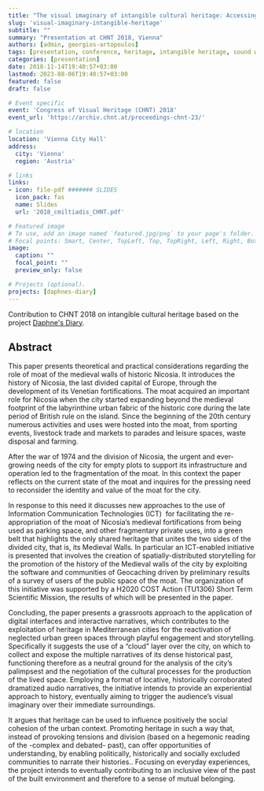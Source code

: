 ```yaml
---
title: "The visual imaginary of intangible cultural heritage: Accessing the palimpsest of Nicosia through audio-enabled routes"
slug: 'visual-imaginary-intangible-heritage'
subtitle: ""
summary: "Presentation at CHNT 2018, Vienna"
authors: [admin, georgios-artopoulos]
tags: [presentation, conference, heritage, intangible heritage, sound walk, public space]
categories: [presentation]
date: 2018-11-14T19:40:57+03:00
lastmod: 2023-08-06T19:40:57+03:00
featured: false
draft: false

# Event specific 
event: 'Congress of Visual Heritage (CHNT) 2018'
event_url: 'https://archiv.chnt.at/proceedings-chnt-23/'

# location 
location: 'Vienna City Hall'
address:
  city: 'Vienna'
  region: 'Austria'

# links 
links: 
- icon: file-pdf ####### SLIDES 
  icon_pack: fas
  name: Slides
  url: '2018_cmiltiadis_CHNT.pdf'

# Featured image
# To use, add an image named `featured.jpg/png` to your page's folder.
# Focal points: Smart, Center, TopLeft, Top, TopRight, Left, Right, BottomLeft, Bottom, BottomRight.
image:
  caption: ""
  focal_point: ""
  preview_only: false

# Projects (optional).
projects: [daphnes-diary]
---
```


Contribution to CHNT 2018 on intangible cultural heritage based on the project [Daphne's Diary](../../project/daphnes-diary). 

## Abstract 

This paper presents theoretical and practical considerations regarding the role of moat of the medieval walls of historic Nicosia. It introduces the history of Nicosia, the last divided capital of Europe, through the development of its Venetian fortifications. The moat acquired an important role for Nicosia when the city started expanding beyond the medieval footprint of the labyrinthine urban fabric of the historic core during the late period of British rule on the island. Since the beginning of the 20th century numerous activities and uses were hosted into the moat, from sporting events, livestock trade and markets to parades and leisure spaces, waste disposal and farming. 

After the war of 1974 and the division of Nicosia, the urgent and ever-growing needs of the city for empty plots to support its infrastructure and operation led to the fragmentation of the moat. In this context the paper reflects on the current state of the moat and inquires for the pressing need to reconsider the identity and value of the moat for the city.

In response to this need it discusses new approaches to the use of Information Communication Technologies (ICT)  for facilitating the re-appropriation of the moat of Nicosia’s medieval fortifications from being used as parking space, and other fragmentary private uses, into a green belt that highlights the only shared heritage that unites the two sides of the divided city, that is, its Medieval Walls. In particular an ICT-enabled initiative is presented that involves the creation of spatially-distributed storytelling for the promotion of the history of the Medieval walls of the city by exploiting the software and communities of Geocaching driven by preliminary results of a survey of users of the public space of the moat. The organization of this initiative was supported by a H2020 COST Action (TU1306) Short Term Scientific Mission, the results of which will be presented in the paper. 

Concluding, the paper presents a grassroots approach to the application of digital interfaces and interactive narratives, which contributes to the exploitation of heritage in Mediterranean cities for the reactivation of neglected urban green spaces through playful engagement and storytelling. Specifically it suggests the use of a “cloud” layer over the city, on which to collect and expose the multiple narratives of its dense historical past, functioning therefore as a neutral ground for the analysis of the city’s palimpsest and the negotiation of the cultural processes for the production of the lived space. Employing a format of locative, historically corroborated dramatized audio narratives, the initiative intends to provide an experiential approach to history, eventually aiming to trigger the audience’s visual imaginary over their immediate surroundings. 

It argues that heritage can be used to influence positively the social cohesion of the urban context. Promoting heritage in such a way that, instead of provoking tensions and division (based on a hegemonic reading of the -complex and debated- past), can offer opportunities of understanding, by enabling politically, historically and socially excluded communities to narrate their histories.. Focusing on everyday experiences, the project intends to eventually contributing to an inclusive view of the past of the built environment and therefore to a sense of mutual belonging.

<!--
"The visual imaginary of intangible cultural heritage: Accessing the palimpsest of Nicosia through audio-enabled routes" paper with [Georgios Artopoulos](https://www.cyi.ac.cy/index.php/starc/about-the-center/starc-our-people/itemlist/user/160-george-artopoulos.html) of the Cyprus Institute, for CHNT 23, Congress of Visual Heritage 2018, Vienna 12-15 November 2018. The paper will be presented in the Session "Locative media and heritage engagement in pre-modern urban Environments" on November 14.  
The contribution is based on the project [Daphne's Diary](http://studioany.com/projects/daphnes-diary/).

Abstract [[x](https://www.chnt.at/the-visual-imaginary-of-intangible-cultural-heritage-accessing-the-palimpsest-of-nicosia-through-audio-enabled-routes/)]  
Full paper to be published later in the conference proceedings.

CHNT Website [[x](https://www.chnt.at/)]
-->
